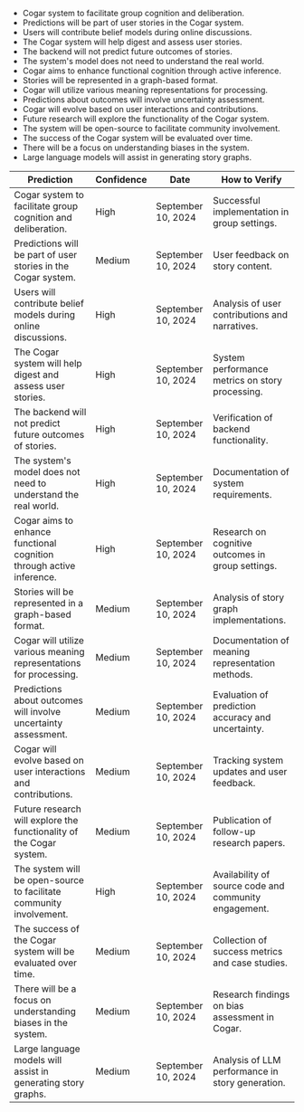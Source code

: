 - Cogar system to facilitate group cognition and deliberation.
- Predictions will be part of user stories in the Cogar system.
- Users will contribute belief models during online discussions.
- The Cogar system will help digest and assess user stories.
- The backend will not predict future outcomes of stories.
- The system's model does not need to understand the real world.
- Cogar aims to enhance functional cognition through active inference.
- Stories will be represented in a graph-based format.
- Cogar will utilize various meaning representations for processing.
- Predictions about outcomes will involve uncertainty assessment.
- Cogar will evolve based on user interactions and contributions.
- Future research will explore the functionality of the Cogar system.
- The system will be open-source to facilitate community involvement.
- The success of the Cogar system will be evaluated over time.
- There will be a focus on understanding biases in the system.
- Large language models will assist in generating story graphs.

| Prediction                                              | Confidence   | Date                 | How to Verify                                   |
|--------------------------------------------------------|--------------|----------------------|-------------------------------------------------|
| Cogar system to facilitate group cognition and deliberation. | High         | September 10, 2024   | Successful implementation in group settings.    |
| Predictions will be part of user stories in the Cogar system.  | Medium       | September 10, 2024   | User feedback on story content.                 |
| Users will contribute belief models during online discussions.   | High         | September 10, 2024   | Analysis of user contributions and narratives.  |
| The Cogar system will help digest and assess user stories.      | High         | September 10, 2024   | System performance metrics on story processing.  |
| The backend will not predict future outcomes of stories.        | High         | September 10, 2024   | Verification of backend functionality.          |
| The system's model does not need to understand the real world.  | High         | September 10, 2024   | Documentation of system requirements.           |
| Cogar aims to enhance functional cognition through active inference. | High         | September 10, 2024   | Research on cognitive outcomes in group settings. |
| Stories will be represented in a graph-based format.           | Medium       | September 10, 2024   | Analysis of story graph implementations.        |
| Cogar will utilize various meaning representations for processing. | Medium       | September 10, 2024   | Documentation of meaning representation methods. |
| Predictions about outcomes will involve uncertainty assessment. | Medium       | September 10, 2024   | Evaluation of prediction accuracy and uncertainty. |
| Cogar will evolve based on user interactions and contributions. | Medium       | September 10, 2024   | Tracking system updates and user feedback.      |
| Future research will explore the functionality of the Cogar system. | Medium       | September 10, 2024   | Publication of follow-up research papers.       |
| The system will be open-source to facilitate community involvement. | High         | September 10, 2024   | Availability of source code and community engagement. |
| The success of the Cogar system will be evaluated over time.   | Medium       | September 10, 2024   | Collection of success metrics and case studies.  |
| There will be a focus on understanding biases in the system.    | Medium       | September 10, 2024   | Research findings on bias assessment in Cogar.  |
| Large language models will assist in generating story graphs.    | Medium       | September 10, 2024   | Analysis of LLM performance in story generation. |

